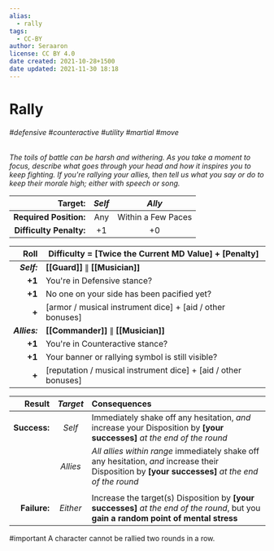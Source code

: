 ```yaml
---
alias:
  - rally
tags:
  - CC-BY
author: Seraaron
license: CC BY 4.0
date created: 2021-10-28+1500
date updated: 2021-11-30 18:18
---
```


# Rally

###### #defensive #counteractive #utility #martial #move

_The toils of battle can be harsh and withering. As you take a moment to focus, describe what goes through your head and how it inspires you to keep fighting. If you're rallying your allies, then tell us what you say or do to keep their morale high; either with speech or song._

|                 Target: | _Self_ |       _Ally_       |
| ----------------------: | :----: | :----------------: |
|  **Required Position:** |   Any  | Within a Few Paces |
| **Difficulty Penalty:** |   +1   |         +0         |

|          Roll | Difficulty = [Twice the Current MD Value] + [Penalty]           |
| ------------: | --------------------------------------------------------------- |
|   _**Self:**_ | **[[Guard]]**  ∥ **[[Musician]]**                               |
|        **+1** | You're in Defensive stance?                                     |
|        **+1** | No one on your side has been pacified yet?                      |
|         **+** | [armor / musical instrument dice]  + [aid / other bonuses]      |
| _**Allies:**_ | **[[Commander]]** ∥ **[[Musician]]**                            |
|        **+1** | You're in Counteractive stance?                                 |
|        **+1** | Your banner or rallying symbol is still visible?                |
|         **+** | [reputation / musical instrument dice]  + [aid / other bonuses] |

|       Result | _Target_ | Consequences                                                                                                                                       |
| -----------: | :------: | :------------------------------------------------------------------------------------------------------------------------------------------------- |
| **Success:** |  _Self_  | Immediately shake off any hesitation, _and_ increase your Disposition by **[your successes]** _at the end of the round_                            |
|              | _Allies_ | _All allies within range_ immediately shake off any hesitation, _and_ increase their Disposition by **[your successes]** _at the end of the round_ |
|              |          |                                                                                                                                                    |
| **Failure:** | _Either_ | Increase the target(s) Disposition by **[your successes]** _at the end of the round_, but you **gain a random point of mental stress**             |

#important A character cannot be rallied two rounds in a row.
